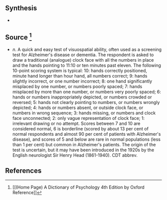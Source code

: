 ## Synthesis
- 
## Source [^1]
- $n$. A quick and easy test of visuospatial ability, often used as a screening test for Alzheimer's disease or dementia. The respondent is asked to draw a traditional (analogue) clock face with all the numbers in place and the hands pointing to 11:10 or ten minutes past eleven. The following 10-point scoring system is typical: 10: hands correctly positioned, minute hand longer than hour hand, all numbers correct; 9: hands slightly incorrect, or one number incorrect; 8: one hand significantly misplaced by one number, or numbers poorly spaced; 7: hands misplaced by more than one number, or numbers very poorly spaced; 6: hands or numbers inappropriately depicted, or numbers crowded or reversed; 5: hands not clearly pointing to numbers, or numbers wrongly depicted; 4: hands or numbers absent, or outside clock face, or numbers in wrong sequence; 3: hands missing, or numbers and clock face unconnected; 2: only vague representation of clock face; 1: irrelevant drawing or no attempt. Scores between 7 and 10 are considered normal, 6 is borderline (scored by about 13 per cent of normal respondents and almost 90 per cent of patients with Alzheimer's disease), and scores of 5 and below are rare in normal populations (less than 1 per cent) but common in Alzheimer's patients. The origin of the test is uncertain, but it may have been introduced in the 1920s by the English neurologist Sir Henry Head (1861-1940). CDT abbrev.
## References

[^1]: [[(Home Page) A Dictionary of Psychology 4th Edition by Oxford Reference]]